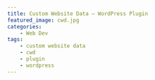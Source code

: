 ```yaml
---
title: Custom Website Data – WordPress Plugin
featured_image: cwd.jpg
categories:
    - Web Dev
tags:
    - custom website data
    - cwd
    - plugin
    - wordpress
---
```

